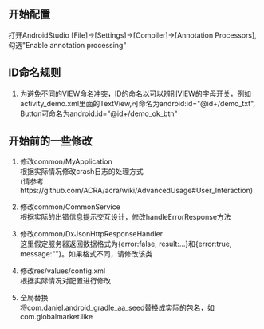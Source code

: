 ## 开始配置

打开AndroidStudio [File]->[Settings]->[Compiler]->[Annotation Processors],勾选"Enable annotation processing"

## ID命名规则

1. 为避免不同的VIEW命名冲突，ID的命名以可以辨别VIEW的字母开关，例如activity_demo.xml里面的TextView,可命名为android:id="@id+/demo\_txt", Button可命名为android:id="@id+/demo\_ok\_btn"

## 开始前的一些修改

1. 修改common/MyApplication  
	根据实际情况修改crash日志的处理方式    
    (请参考https://github.com/ACRA/acra/wiki/AdvancedUsage#User_Interaction)
    
2. 修改common/CommonService  
	根据实际的出错信息提示交互设计，修改handleErrorResponse方法
    
3. 修改common/DxJsonHttpResponseHandler    
	这里假定服务器返回数据格式为{error:false, result:...}和{error:true, message:""}。如果格式不同，请修改该类
    
4. 修改res/values/config.xml  
	根据实际情况对配置进行修改
    
5. 全局替换		
	将com.daniel.android_gradle_aa_seed替换成实际的包名，如com.globalmarket.like